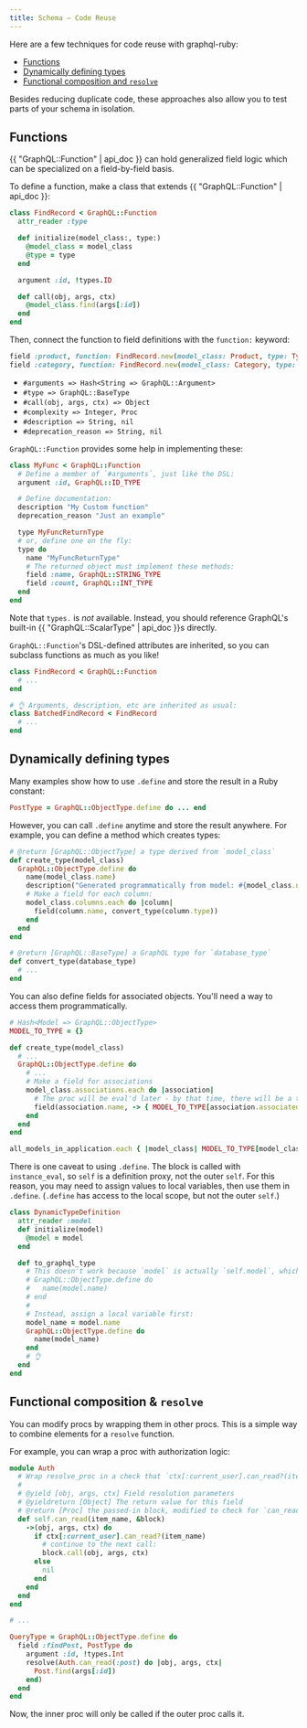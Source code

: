 ```yaml
---
title: Schema — Code Reuse
---
```


Here are a few techniques for code reuse with graphql-ruby:

- [Functions](#functions)
- [Dynamically defining types](#dynamically-defining-types)
- [Functional composition and `resolve`](#functional-composition--resolve)

Besides reducing duplicate code, these approaches also allow you to test parts of your schema in isolation.

## Functions

{{ "GraphQL::Function" | api_doc }} can hold generalized field logic which can be specialized on a field-by-field basis.

To define a function, make a class that extends {{ "GraphQL::Function" | api_doc }}:

```ruby
class FindRecord < GraphQL::Function
  attr_reader :type

  def initialize(model_class:, type:)
    @model_class = model_class
    @type = type
  end

  argument :id, !types.ID

  def call(obj, args, ctx)
    @model_class.find(args[:id])
  end
end
```

Then, connect the function to field definitions with the `function:` keyword:

```ruby
field :product, function: FindRecord.new(model_class: Product, type: Types::ProductType)
field :category, function: FindRecord.new(model_class: Category, type: Types::CategoryType)
```

- `#arguments => Hash<String => GraphQL::Argument>`
- `#type => GraphQL::BaseType`
- `#call(obj, args, ctx) => Object`
- `#complexity => Integer, Proc`
- `#description => String, nil`
- `#deprecation_reason => String, nil`

`GraphQL::Function` provides some help in implementing these:

```ruby
class MyFunc < GraphQL::Function
  # Define a member of `#arguments`, just like the DSL:
  argument :id, GraphQL::ID_TYPE

  # Define documentation:
  description "My Custom function"
  deprecation_reason "Just an example"

  type MyFuncReturnType
  # or, define one on the fly:
  type do
    name "MyFuncReturnType"
    # The returned object must implement these methods:
    field :name, GraphQL::STRING_TYPE
    field :count, GraphQL::INT_TYPE
  end
end
```

Note that `types.` is _not_ available. Instead, you should reference GraphQL's built-in {{ "GraphQL::ScalarType" | api_doc }}s directly.

`GraphQL::Function`'s DSL-defined attributes are inherited, so you can subclass functions as much as you like!


```ruby
class FindRecord < GraphQL::Function
  # ...
end

# 👌 Arguments, description, etc are inherited as usual:
class BatchedFindRecord < FindRecord
  # ...
end
```

## Dynamically defining types

Many examples show how to use `.define` and store the result in a Ruby constant:

```ruby
PostType = GraphQL::ObjectType.define do ... end
```

However, you can call `.define` anytime and store the result anywhere. For example, you can define a method which creates types:

```ruby
# @return [GraphQL::ObjectType] a type derived from `model_class`
def create_type(model_class)
  GraphQL::ObjectType.define do
    name(model_class.name)
    description("Generated programmatically from model: #{model_class.name}")
    # Make a field for each column:
    model_class.columns.each do |column|
      field(column.name, convert_type(column.type))
    end
  end
end

# @return [GraphQL::BaseType] a GraphQL type for `database_type`
def convert_type(database_type)
  # ...
end
```

You can also define fields for associated objects. You'll need a way to access them programmatically.

```ruby
# Hash<Model => GraphQL::ObjectType>
MODEL_TO_TYPE = {}

def create_type(model_class)
  # ...
  GraphQL::ObjectType.define do
    # ...
    # Make a field for associations
    model_class.associations.each do |association|
      # The proc will be eval'd later - by that time, there will be a type in the lookup hash
      field(association.name, -> { MODEL_TO_TYPE[association.associated_model] })
    end
  end
end

all_models_in_application.each { |model_class| MODEL_TO_TYPE[model_class] = create_type(model_class) }
```

There is one caveat to using `.define`. The block is called with `instance_eval`, so `self` is a definition proxy, not the outer `self`. For this reason, you may need to assign values to local variables, then use them in `.define`. (`.define` has access to the local scope, but not the outer `self`.)

```ruby
class DynamicTypeDefinition
  attr_reader :model
  def initialize(model)
    @model = model
  end

  def to_graphql_type
    # This doesn't work because `model` is actually `self.model`, which doesn't work inside `.define`
    # GraphQL::ObjectType.define do
    #   name(model.name)
    # end
    #
    # Instead, assign a local variable first:
    model_name = model.name
    GraphQL::ObjectType.define do
      name(model_name)
    end
    # 👌
  end
end
```

## Functional composition & `resolve`

You can modify procs by wrapping them in other procs. This is a simple way to combine elements for a `resolve` function.

For example, you can wrap a proc with authorization logic:

```ruby
module Auth
  # Wrap resolve_proc in a check that `ctx[:current_user].can_read?(item_name)`
  #
  # @yield [obj, args, ctx] Field resolution parameters
  # @yieldreturn [Object] The return value for this field
  # @return [Proc] the passed-in block, modified to check for `can_read?(item_name)`
  def self.can_read(item_name, &block)
    ->(obj, args, ctx) do
      if ctx[:current_user].can_read?(item_name)
        # continue to the next call:
        block.call(obj, args, ctx)
      else
        nil
      end
    end
  end
end

# ...

QueryType = GraphQL::ObjectType.define do
  field :findPost, PostType do
    argument :id, !types.Int
    resolve(Auth.can_read(:post) do |obj, args, ctx|
      Post.find(args[:id])
    end)
  end
end
```

Now, the inner proc will only be called if the outer proc calls it.

